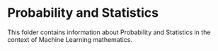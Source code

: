 # Probability and Statistics

This folder contains information about Probability and Statistics in the context of Machine Learning mathematics.